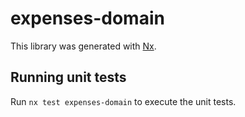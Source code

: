 # expenses-domain

This library was generated with [Nx](https://nx.dev).

## Running unit tests

Run `nx test expenses-domain` to execute the unit tests.
